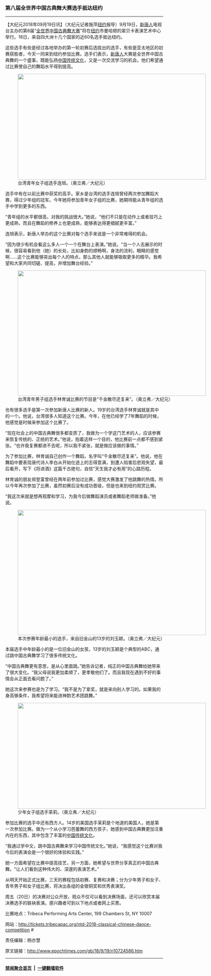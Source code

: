 ### 第八届全世界中国古典舞大赛选手抵达纽约
------------------------

<p>【大纪元2018年09月19日讯】（大纪元记者施萍<a href="http://www.epochtimes.com/gb/tag/%E7%BA%BD%E7%BA%A6.html">纽约</a>报导）9月19日，<a href="http://www.epochtimes.com/gb/tag/%E6%96%B0%E5%94%90%E4%BA%BA.html">新唐人</a>电视台主办的第8届“<a href="http://www.epochtimes.com/gb/tag/%E5%85%A8%E4%B8%96%E7%95%8C%E4%B8%AD%E5%9B%BD%E5%8F%A4%E5%85%B8%E8%88%9E%E5%A4%A7%E8%B5%9B.html">全世界中国古典舞大赛</a>”将在<a href="http://www.epochtimes.com/gb/tag/%E7%BA%BD%E7%BA%A6.html">纽约</a>市曼哈顿的翠贝卡表演艺术中心举行。18日，来自四大洲十几个国家的近60名选手抵达纽约。</p>
<p>这些选手有些是经过各地举办的第一轮初赛后选拔出的选手，有些是亚太地区的初赛获胜者，今天一同来到纽约参加比赛。选手们表示，<a href="http://www.epochtimes.com/gb/tag/%E6%96%B0%E5%94%90%E4%BA%BA.html">新唐人</a>大赛是全世界中国古典舞的一个盛事，既能弘扬<a href="http://www.epochtimes.com/gb/tag/%E4%B8%AD%E5%9B%BD%E4%BC%A0%E7%BB%9F%E6%96%87%E5%8C%96.html">中国传统文化</a>，又是一次交流学习的机会。他们希望通过比赛使自己的舞蹈水平得到提高。</p>
<figure id="attachment_10724637" style="width: 600px" class="wp-caption aligncenter"><a href="http://i.epochtimes.com/assets/uploads/2018/09/d3e12d3986d4aefa4ebf20e717bcefdc.jpg"><img class="size-large wp-image-10724637" src="http://i.epochtimes.com/assets/uploads/2018/09/d3e12d3986d4aefa4ebf20e717bcefdc-600x338.jpg" alt="" width="600" height="338" /></a><figcaption class="wp-caption-text">台湾青年女子组选手连旭。（奥立弗／大纪元）</figcaption></figure>
<p>选手中有在以前比赛中获奖的高手。家乡是台湾的选手连旭曾经两次参加舞蹈大赛，得过少年组的冠军。今年她将参加青年女子组的比赛，她期待能从青年组的选手中学到更多的东西。</p>
<p>“青年组的水平都很高，对我的挑战很大。”她说，“他们不只是在动作上或者技巧上更成熟，而且在舞蹈的修养上也更成熟，能够表达得更细腻更丰富。”</p>
<p>连旭表示，新唐人举办的这个比赛对每个选手来说是一个非常难得的机会。</p>
<p>“因为很少有机会看这么多人一个一个在舞台上表演。”她说。“当一个人去展示的时候，很容易看到他（她）的长处，比如身韵的顺畅啊，身法的流利，眼睛的感觉啊……这个比赛能够突出每个人的特点，那么其他人就能够吸取更多的精华。我希望和大家共同切磋、提高，并增加舞台经验。”</p>
<figure id="attachment_10724633" style="width: 600px" class="wp-caption aligncenter"><a href="http://i.epochtimes.com/assets/uploads/2018/09/183B6587.jpg"><img class="size-large wp-image-10724633" src="http://i.epochtimes.com/assets/uploads/2018/09/183B6587-600x400.jpg" alt="" width="600" height="400" /></a><figcaption class="wp-caption-text">台湾青年男子组选手林育诚比赛的节目是“千金散尽还复来”。（奥立弗／大纪元）</figcaption></figure>
<p>也有很多选手是第一次参加新唐人比赛的新人。19岁的台湾选手林育诚就是其中的一个。他说，台湾很多人知道这个比赛。今年，在他已经学了7年舞蹈的时候，他感觉是时候来参加这个比赛了。</p>
<p>“现在社会上的中国古典舞很多都变质了，我做为一个学这门艺术的人，应该参赛来恢复传统的、正统的艺术。”他说，抱着这样一个目的，他比赛前一点都不感到紧张。“也许我复赛都进不去呢，所以我不紧张，就是做应该做的事情。”</p>
<p>为了参加比赛，林育诚自己创作一个舞蹈，名字叫“千金散尽还复来”。他说，他在舞蹈中要表现唐代诗人李白从开始仕途上的志得意满，到遭人陷害后悲观失望，最后看开，写下《将进酒》这篇千古绝句，自信“天生我才必有用”的心路历程。</p>
<p>林育诚的朋友郑登富曾经在两年前参加过比赛，感觉大赛激发了他跳舞的热情。所以今年再次参加了比赛，虽然初赛后没有成功晋级，但是也来到纽约观赏比赛。</p>
<p>“我这次来就是想再观摩和学习，为我今后做舞蹈演员或者舞蹈老师做准备。”他说。</p>
<figure id="attachment_10724635" style="width: 600px" class="wp-caption aligncenter"><a href="http://i.epochtimes.com/assets/uploads/2018/09/183B6591.jpg"><img class="size-large wp-image-10724635" src="http://i.epochtimes.com/assets/uploads/2018/09/183B6591-600x400.jpg" alt="" width="600" height="400" /></a><figcaption class="wp-caption-text">本次参赛年龄最小的选手，来自旧金山的13岁的刘玉颖。（奥立弗／大纪元）</figcaption></figure>
<p>本届选手中年龄最小的是一位旧金山的女孩，13岁的刘玉颖是个典型的ABC，通过跳中国古典舞学习了很多传统文化。</p>
<p>“中国古典舞更有意思，是从心里面跳。”她告诉记者，纯正的中国古典舞给她带来了很大变化。“我父母说我更加柔顺了，更孝敬他们了。而且我现在遇到不好的事情会从正面去看问题了。”</p>
<p>她这次来参赛也是为了学习。“我不是为了拿奖，就是来向别人学习的。如果我的身高够条件，我希望将来能进神韵艺术团跳舞。”</p>
<figure id="attachment_10724636" style="width: 600px" class="wp-caption aligncenter"><a href="http://i.epochtimes.com/assets/uploads/2018/09/48346a5bca951d843239b5524c6f2d2b.jpg"><img class="size-large wp-image-10724636" src="http://i.epochtimes.com/assets/uploads/2018/09/48346a5bca951d843239b5524c6f2d2b-600x338.jpg" alt="" width="600" height="338" /></a><figcaption class="wp-caption-text">少年女子组选手茉莉。（奥立弗／大纪元）</figcaption></figure>
<p>参加比赛的选手中还有西方人。14岁的美国选手茉莉是个地道的美国人，她是第一次参加比赛。做为一个从小学习芭蕾舞的西方孩子，她感到中国古典舞更加注重内在的东西，其中包含了丰富的<a href="http://www.epochtimes.com/gb/tag/%E4%B8%AD%E5%9B%BD%E4%BC%A0%E7%BB%9F%E6%96%87%E5%8C%96.html">中国传统文化</a>。</p>
<p>“我通过学中文，跳中国古典舞来学习中国传统文化。”她说，“我感觉这个比赛对我今后的表演会是一个很好的体验和实践。”</p>
<p>她一方面希望在比赛中提高技艺，另一方面，她希望与世界分享真正的中国古典舞。“让人们看到这种伟大的、深邃的表演艺术。”</p>
<p>从明天开始正式比赛，三天的赛程包括初赛、复赛和决赛；分为少年男子和女子、青年男子和女子组比赛，将决出各组的金银铜奖和优秀表演奖。</p>
<p>周五（20日）的决赛对公众开放，观众不仅可以看到决赛场面，还可以欣赏本届决赛选手的联袂表演。感兴趣者可到以下地点或者网上买票。</p>
<p>比赛地点：Tribeca Performing Arts Center, 199 Chambers St, NY 10007</p>
<p>网站：<a href="http://tickets.tribecapac.org/ntd-2018-classical-chinese-dance-competition">http://tickets.tribecapac.org/ntd-2018-classical-chinese-dance-competition</a> #</p>
<p>责任编辑：杨亦慧</p>

原文链接：http://www.epochtimes.com/gb/18/9/19/n10724586.htm


------------------------
#### [禁闻聚合首页](https://github.com/gfw-breaker/banned-news/blob/master/README.md) &nbsp;|&nbsp;  [一键翻墙软件](https://github.com/gfw-breaker/nogfw/blob/master/README.md)
